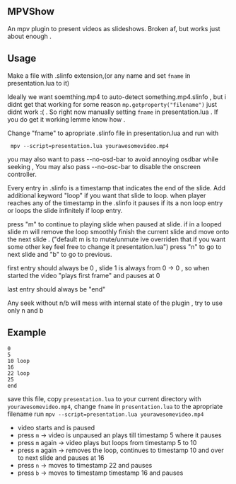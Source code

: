 ## MPVShow
An mpv plugin to present videos as slideshows.
Broken af, but works just about enough .

## Usage
Make a file with .slinfo extension,(or any name
and set `fname` in presentation.lua to it)

Ideally we want soemthing.mp4 to auto-detect
something.mp4.slinfo , but i didnt get that working
for some reason `mp.getproperty("filename")` just
didnt work :( . So right now manually setting 
`fname` in presentation.lua . If you do get it working
lemme know how .

Change "fname" to apropriate .slinfo file
in  presentation.lua and run with

```
 mpv --script=presentation.lua yourawesomevideo.mp4
```

you may also want to pass --no-osd-bar to avoid annoying
osdbar while seeking , You may also pass --no-osc-bar
to disable the onscreen controller.

Every entry in .slinfo is a timestamp that indicates
the end of the slide. Add additional keyword "loop"
if you want that slide to loop.
when player reaches any of the timestamp in the .slinfo
it pauses if its a non loop entry or loops the slide
infinitely if loop entry.

press "m" to continue to playing slide when paused
at slide. if in a looped slide m will remove the loop
smoothly finish the current slide and move onto the next slide
.
("default m is to mute/unmute ive overriden that
if you want some other key feel free to change it 
presentation.lua")
press "n" to go to next slide
and "b" to go to previous.


first entry should always be 0 , 
slide 1 is always from 0 -> 0 , so when started
the video "plays first frame" and pauses at 0

last entry should always be "end"


Any seek without n/b will mess with internal
state of the plugin , try to use only n and b

## Example

```yourawesomevideo.mp4.slinfo
0 
5 
10 loop
16 
22 loop
25
end
```
save this file, copy `presentation.lua` to your
current directory with `yourawesomevideo.mp4`,
change `fname` in `presentation.lua` to the apropriate filename
run
`mpv --script=presentation.lua yourawesomevideo.mp4`
* video starts and is paused
* press `m`       -> video is unpaused an plays till timestamp 5 where it pauses
* press `m` again -> video plays but loops from timestamp 5 to 10
* press `m` again -> removes the loop, continues to timestamp 10 and over to next slide and pauses at 16
* press `n` -> moves to timestamp 22 and pauses
* press `b` -> moves to timestamp timestamp 16 and pauses
